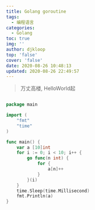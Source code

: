 ```yaml
---
title: Golang goroutine
tags:
  - 编程语言
categories:
  - Golang
toc: true
img: ''
author: djkloop
top: 'false'
cover: 'false'
date: 2020-08-26 10:48:13
updated: 2020-08-26 22:49:57
---
```


> 万丈高楼, HelloWorld起

```go

package main

import (
	"fmt"
	"time"
)

func main() {
	var a [10]int
	for i := 0; i < 10; i++ {
		go func(n int) {
			for {
				a[n]++
			}
		}(i)
	}
	time.Sleep(time.Millisecond)
	fmt.Println(a)
}
```

```go



```